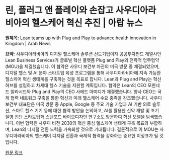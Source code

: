 # 린, 플러그 앤 플레이와 손잡고 사우디아라비아의 헬스케어 혁신 추진 | 아랍 뉴스

**원제목:** Lean teams up with Plug and Play to advance health innovation in Kingdom | Arab News

**요약:** 사우디아라비아의 디지털 헬스케어 솔루션 선도기업이자 공공투자펀드 계열사인 Lean Business Services가 글로벌 혁신 플랫폼 Plug and Play와 전략적 업무협약(MOU)을 체결했습니다.  이 협약은 사우디 보건부 차관의 미국 방문 중 체결되었으며, 디지털 헬스 및 AI 분야 스타트업 육성 프로그램을 통해 사우디아라비아에 지속 가능한 헬스케어 혁신 생태계를 구축하는 것을 목표로 합니다.  Lean과 Plug and Play는 혁신 허브를 설립하고 차세대 헬스 기술을 지원할 계획입니다.  협약은 Lean의 CEO 모한네드 알라시드와 Plug and Play의 CEO 사에드 아미디가 체결했습니다.  양사 CEO는 국제 협력 네트워크 구축을 통한 혁신과 미래 헬스케어 수요 충족을 강조했습니다.  사우디 보건부 대표단은 미국 방문 중 Apple, Google 등 주요 기술 기업과 AI 기반 의료 솔루션, 스마트 헬스 기기 등에 대한 협력 방안을 논의하고, AI를 활용한 신약 개발 및 조기 질병 진단 스타트업과 스탠포드 바이오디자인 연구소도 방문하여 혁신 모델을 탐색했습니다.  이번 협력은 사우디 비전 2030의 혁신 중심 헬스케어 생태계 구축 목표와 부합하며, Lean의 디지털 전환 노력을 가속화할 것으로 기대됩니다.  결론적으로 이 MOU는 사우디아라비아의 헬스케어 디지털 전환과 국제적 협력을 강화하는 중요한 이정표가 될 것입니다.

[원문 링크](https://www.arabnews.com/node/2608773/corporate-and-sponsored-content)
